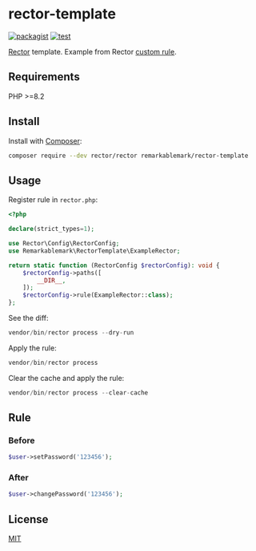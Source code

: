# rector-template

[![packagist](https://img.shields.io/packagist/v/remarkablemark/rector-template)](https://packagist.org/packages/remarkablemark/rector-template)
[![test](https://github.com/remarkablemark/rector-template/actions/workflows/test.yml/badge.svg)](https://github.com/remarkablemark/rector-template/actions/workflows/test.yml)

[Rector](https://github.com/rectorphp/rector) template. Example from Rector [custom rule](https://getrector.com/documentation/custom-rule).

## Requirements

PHP >=8.2

## Install

Install with [Composer](http://getcomposer.org/):

```sh
composer require --dev rector/rector remarkablemark/rector-template
```

## Usage

Register rule in `rector.php`:

```php
<?php

declare(strict_types=1);

use Rector\Config\RectorConfig;
use Remarkablemark\RectorTemplate\ExampleRector;

return static function (RectorConfig $rectorConfig): void {
    $rectorConfig->paths([
        __DIR__,
    ]);
    $rectorConfig->rule(ExampleRector::class);
};
```

See the diff:

```php
vendor/bin/rector process --dry-run
```

Apply the rule:

```php
vendor/bin/rector process
```

Clear the cache and apply the rule:

```php
vendor/bin/rector process --clear-cache
```

## Rule

### Before

```php
$user->setPassword('123456');
```

### After

```php
$user->changePassword('123456');
```

## License

[MIT](LICENSE)
